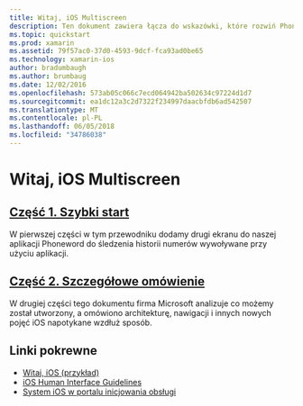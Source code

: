 ```yaml
---
title: Witaj, iOS Multiscreen
description: Ten dokument zawiera łącza do wskazówki, które rozwiń Phoneword przykładowej aplikacji, aby dodać drugi ekranu. Wskazówki dotyczące poznać wzorzec projektowy model-view-controller, iOS nawigacji i inne podstawowe koncepcje programowanie dla systemu iOS.
ms.topic: quickstart
ms.prod: xamarin
ms.assetid: 79f57ac0-37d0-4593-9dcf-fca93ad0be65
ms.technology: xamarin-ios
author: bradumbaugh
ms.author: brumbaug
ms.date: 12/02/2016
ms.openlocfilehash: 573ab05c066c7ecd064942ba502634c97224d1d7
ms.sourcegitcommit: ea1dc12a3c2d7322f234997daacbfdb6ad542507
ms.translationtype: MT
ms.contentlocale: pl-PL
ms.lasthandoff: 06/05/2018
ms.locfileid: "34786038"
---
```

# <a name="hello-ios-multiscreen"></a>Witaj, iOS Multiscreen

##  <a name="part-1-quickstartiosget-startedhello-ios-multiscreenhello-ios-multiscreen-quickstartmd"></a>[Część 1. Szybki start](~/ios/get-started/hello-ios-multiscreen/hello-ios-multiscreen-quickstart.md)

W pierwszej części w tym przewodniku dodamy drugi ekranu do naszej aplikacji Phoneword do śledzenia historii numerów wywoływane przy użyciu aplikacji.

##  <a name="part-2-deep-diveiosget-startedhello-ios-multiscreenhello-ios-multiscreen-deepdivemd"></a>[Część 2. Szczegółowe omówienie](~/ios/get-started/hello-ios-multiscreen/hello-ios-multiscreen-deepdive.md)

W drugiej części tego dokumentu firma Microsoft analizuje co możemy został utworzony, a omówiono architekturę, nawigacji i innych nowych pojęć iOS napotykane wzdłuż sposób.

## <a name="related-links"></a>Linki pokrewne

- [Witaj, iOS (przykład)](https://developer.xamarin.com/samples/monotouch/Hello_iOS/)
- [iOS Human Interface Guidelines](http://developer.apple.com/library/ios/#documentation/UserExperience/Conceptual/MobileHIG/Introduction/Introduction.html)
- [System iOS w portalu inicjowania obsługi](https://developer.apple.com/ios/manage/overview/index.action)

